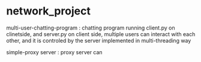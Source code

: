 # network_project
multi-user-chatting-program : 
chatting program running client.py on clinetside, and server.py on client side, multiple users can interact with each other, and it is controled by the server implemented in multi-threading way

simple-proxy server : 
proxy server can
